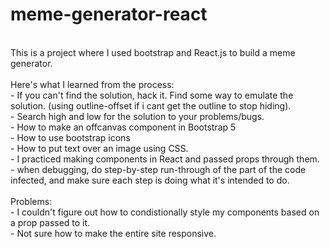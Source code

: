 # meme-generator-react
<br>
This is a project where I used bootstrap and React.js to build a meme generator. <br><br>
Here's what I learned from the process: <br>
- If you can't find the solution, hack it. Find some way to emulate the solution. (using outline-offset if i cant get the outline to stop hiding). <br>
- Search high and low for the solution to your problems/bugs. <br>
- How to make an offcanvas component in Bootstrap 5 <br>
- How to use bootstrap icons <br>
- How to put text over an image using CSS. <br>
- I practiced making components in React and passed props through them.  <br>
- when debugging, do step-by-step run-through of the part of the code infected, and make sure each step is doing what it's intended to do.<br><br>
Problems: <br>
- I couldn't figure out how to condistionally style my components based on a prop passed to it. <br>
- Not sure how to make the entire site responsive.
